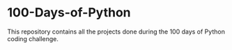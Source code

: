 # 100-Days-of-Python
This repository contains all the projects done during the 100 days of Python coding challenge. 
